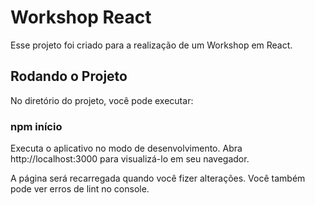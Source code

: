 # Workshop React

Esse projeto foi criado para a realização de um Workshop em React. 

## Rodando o Projeto

No diretório do projeto, você pode executar:

### npm início

Executa o aplicativo no modo de desenvolvimento.
Abra http://localhost:3000 para visualizá-lo em seu navegador.

A página será recarregada quando você fizer alterações.
Você também pode ver erros de lint no console.